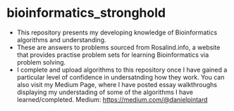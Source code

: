 # bioinformatics_stronghold
- This repository presents my developing knowledge of Bioinformatics algorithms and understanding. 
- These are answers to problems sourced from Rosalind.info, a website that provides practise problem 
sets for learning Bioinformatics via problem solving. 
- I complete and upload algorithms to this repository once I have gained a particular 
level of confidence in undersatnding how they work. You can also visit my Medium Page,
where I have posted essay walkthroughs displaying my understading of some of the algorithms I
have learned/completed. Medium: https://medium.com/@danielpintard
